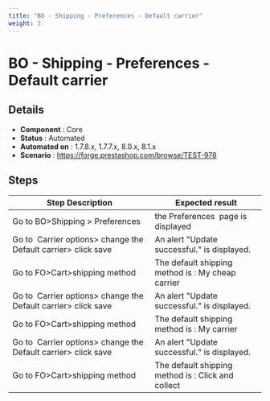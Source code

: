```yaml
---
title: "BO - Shipping - Preferences - Default carrier"
weight: 3
---
```


# BO - Shipping - Preferences - Default carrier
## Details
* **Component** : Core
* **Status** : Automated
* **Automated on** : 1.7.8.x, 1.7.7.x, 8.0.x, 8.1.x
* **Scenario** : https://forge.prestashop.com/browse/TEST-978

## Steps
| Step Description | Expected result |
| ----- | ----- |
| Go to BO>Shipping > Preferences | the Preferences  page is displayed |
| Go to  Carrier options> change the Default carrier> click save | An alert "Update successful." is displayed. |
| Go to FO>Cart>shipping method | The default shipping method is : My cheap carrier |
| Go to  Carrier options> change the Default carrier> click save | An alert "Update successful." is displayed. |
| Go to FO>Cart>shipping method | The default shipping method is : My carrier |
| Go to  Carrier options> change the Default carrier> click save | An alert "Update successful." is displayed. |
| Go to FO>Cart>shipping method | The default shipping method is : Click and collect |
